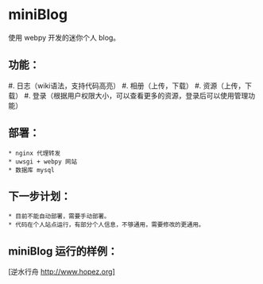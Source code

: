 miniBlog
========

使用 webpy 开发的迷你个人 blog。


功能：
-----

#. 日志（wiki语法，支持代码高亮）
#. 相册（上传，下载）
#. 资源（上传，下载）
#. 登录（根据用户权限大小，可以查看更多的资源，登录后可以使用管理功能）
    

部署：
-----

    * nginx 代理转发
    * uwsgi + webpy 网站
    * 数据库 mysql
    
    
下一步计划：
-----------

    * 目前不能自动部署，需要手动部署。
    * 代码在个人站点运行，有部分个人信息，不够通用，需要修改的更通用。
    

miniBlog 运行的样例：
--------------------

[逆水行舟 http://www.hopez.org]
